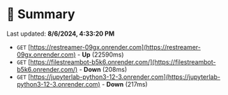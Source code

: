 # 📖 Summary
Last updated: **8/6/2024, 4:33:20 PM**

- `GET` [https://restreamer-09gx.onrender.com](https://restreamer-09gx.onrender.com) - **Up** (22590ms)
- `GET` [https://filestreambot-b5k6.onrender.com/](https://filestreambot-b5k6.onrender.com/) - **Down** (208ms)
- `GET` [https://jupyterlab-python3-12-3.onrender.com](https://jupyterlab-python3-12-3.onrender.com) - **Down** (217ms)

